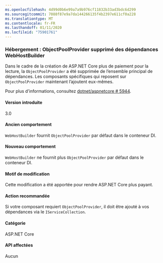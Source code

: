 ```yaml
---
ms.openlocfilehash: 4d99d0b6e99a7a9b976cf11832b33ad3bdc6d299
ms.sourcegitcommit: 7088f87e9a7da144266135f4b2397e611cf0a228
ms.translationtype: MT
ms.contentlocale: fr-FR
ms.lasthandoff: 01/11/2020
ms.locfileid: "75901761"
---
```

### <a name="hosting-objectpoolprovider-removed-from-webhostbuilder-dependencies"></a>Hébergement : ObjectPoolProvider supprimé des dépendances WebHostBuilder

Dans le cadre de la création de ASP.NET Core plus de paiement pour la lecture, la `ObjectPoolProvider` a été supprimée de l’ensemble principal de dépendances. Les composants spécifiques qui reposent sur `ObjectPoolProvider` maintenant l’ajoutent eux-mêmes.

Pour plus d’informations, consultez [dotnet/aspnetcore # 5944](https://github.com/dotnet/aspnetcore/issues/5944).

#### <a name="version-introduced"></a>Version introduite

3.0

#### <a name="old-behavior"></a>Ancien comportement

`WebHostBuilder` fournit `ObjectPoolProvider` par défaut dans le conteneur DI.

#### <a name="new-behavior"></a>Nouveau comportement

`WebHostBuilder` ne fournit plus `ObjectPoolProvider` par défaut dans le conteneur DI.

#### <a name="reason-for-change"></a>Motif de modification

Cette modification a été apportée pour rendre ASP.NET Core plus payant.

#### <a name="recommended-action"></a>Action recommandée

Si votre composant requiert `ObjectPoolProvider`, il doit être ajouté à vos dépendances via le `IServiceCollection`.

#### <a name="category"></a>Catégorie

ASP.NET Core

#### <a name="affected-apis"></a>API affectées

Aucun

<!-- 

#### Affected APIs

Not detectable via API analysis

-->
